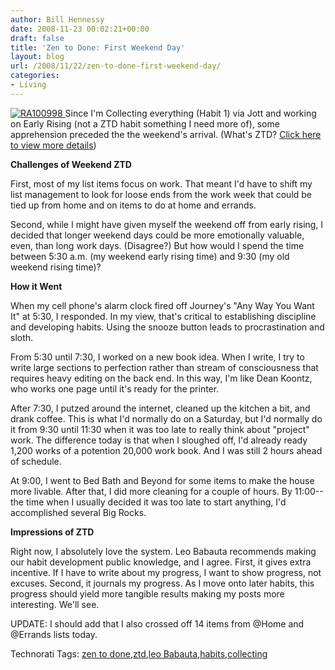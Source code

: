 ```yaml
---
author: Bill Hennessy
date: 2008-11-23 00:02:21+00:00
draft: false
title: 'Zen to Done: First Weekend Day'
layout: blog
url: /2008/11/22/zen-to-done-first-weekend-day/
categories:
- Living
---
```


[![RA100998](https://hennessysview.com/wp-content/uploads/2008/11/ra100998-thumb1.jpg)
](https://hennessysview.com/wp-content/uploads/2008/11/ra1009981.jpg) Since I'm Collecting everything (Habit 1) via Jott and working on Early Rising (not a ZTD habit something I need more of), some apprehension preceded the the weekend's arrival. (What's ZTD? [Click here to view more details](https://www.e-junkie.com/ecom/gb.php?ii=56260&c=ib&aff=41653))

 

**Challenges of Weekend ZTD**

 

First, most of my list items focus on work. That meant I'd have to shift my list management to look for loose ends from the work week that could be tied up from home and on items to do at home and errands.

 

Second, while I might have given myself the weekend off from early rising, I decided that longer weekend days could be more emotionally valuable, even, than long work days. (Disagree?) But how would I spend the time between 5:30 a.m. (my weekend early rising time) and 9:30 (my old weekend rising time)?

 

**How it Went**

 

When my cell phone's alarm clock fired off Journey's "Any Way You Want It" at 5:30, I responded. In my view, that's critical to establishing discipline and developing habits. Using the snooze button leads to procrastination and sloth.

 

From 5:30 until 7:30, I worked on a new book idea. When I write, I try to write large sections to perfection rather than stream of consciousness that requires heavy editing on the back end. In this way, I'm like Dean Koontz, who works one page until it's ready for the printer. 

 

After 7:30, I putzed around the internet, cleaned up the kitchen a bit, and drank coffee. This is what I'd normally do on a Saturday, but I'd normally do it from 9:30 until 11:30 when it was too late to really think about "project" work. The difference today is that when I sloughed off, I'd already ready 1,200 works of a potention 20,000 work book. And I was still 2 hours ahead of schedule.

 

At 9:00, I went to Bed Bath and Beyond for some items to make the house more livable. After that, I did more cleaning for a couple of hours. By 11:00--the time when I usually decided it was too late to start anything, I'd accomplished several Big Rocks.

 

**Impressions of ZTD**

 

Right now, I absolutely love the system. Leo Babauta recommends making our habit development public knowledge, and I agree. First, it gives extra incentive. If I have to write about my progress, I want to show progress, not excuses. Second, it journals my progress. As I move onto later habits, this progress should yield more tangible results making my posts more interesting. We'll see.

 

UPDATE: I should add that I also crossed off 14 items from @Home and @Errands lists today.

 

Technorati Tags: [zen to done](https://technorati.com/tags/zen%20to%20done),[ztd](https://technorati.com/tags/ztd),[leo Babauta](https://technorati.com/tags/leo%20Babauta),[habits](https://technorati.com/tags/habits),[collecting](https://technorati.com/tags/collecting)
